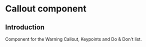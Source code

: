 # Callout component

## Introduction

Component for the Warning Callout, Keypoints and Do & Don't list.
